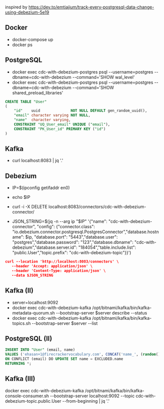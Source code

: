 inspired by https://dev.to/emtiajium/track-every-postgresql-data-change-using-debezium-5e19

## Docker
* docker-compose up
* docker ps

## PostgreSQL
* docker exec cdc-with-debezium-postgres psql --username=postgres --dbname=cdc-with-debezium --command='SHOW wal_level'
* docker exec cdc-with-debezium-postgres psql --username=postgres --dbname=cdc-with-debezium --command='SHOW shared_preload_libraries'

```sql
CREATE TABLE "User"
(
    "id"    uuid              NOT NULL DEFAULT gen_random_uuid(),
    "email" character varying NOT NULL,
    "name"  character varying,
    CONSTRAINT "UQ_User_email" UNIQUE ("email"),
    CONSTRAINT "PK_User_id" PRIMARY KEY ("id")
)
```

## Kafka
* curl localhost:8083 | jq '.'

## Debezium
* IP=$(ipconfig getifaddr en0)
* echo $IP

* curl -i -X DELETE localhost:8083/connectors/cdc-with-debezium-connector/
* JSON_STRING=$(jq -n --arg ip "$IP" '{"name": "cdc-with-debezium-connector", "config": {"connector.class": "io.debezium.connector.postgresql.PostgresConnector","database.hostname": $ip, "database.port": "5443","database.user": "postgres","database.password": "123","database.dbname": "cdc-with-debezium","database.server.id": "184054","table.include.list": "public.User","topic.prefix": "cdc-with-debezium-topic"}}')


```json
curl --location 'http://localhost:8083/connectors' \
   --header 'Accept: application/json' \
   --header 'Content-Type: application/json' \
   --data $JSON_STRING
```

## Kafka (II)
* server=localhost:9092
* docker exec cdc-with-debezium-kafka /opt/bitnami/kafka/bin/kafka-metadata-quorum.sh --bootstrap-server $server describe --status
* docker exec cdc-with-debezium-kafka /opt/bitnami/kafka/bin/kafka-topics.sh --bootstrap-server $server --list

## PostgreSQL (II)
```sql
INSERT INTO "User" (email, name)
VALUES ('ehasan+1@firecrackervocabulary.com', CONCAT('name_', (random() * 1000)::INTEGER::VARCHAR))
ON CONFLICT (email) DO UPDATE SET name = EXCLUDED.name
RETURNING *;
```

## Kafka (III)
docker exec cdc-with-debezium-kafka /opt/bitnami/kafka/bin/kafka-console-consumer.sh --bootstrap-server localhost:9092 --topic cdc-with-debezium-topic.public.User --from-beginning | jq '.'
